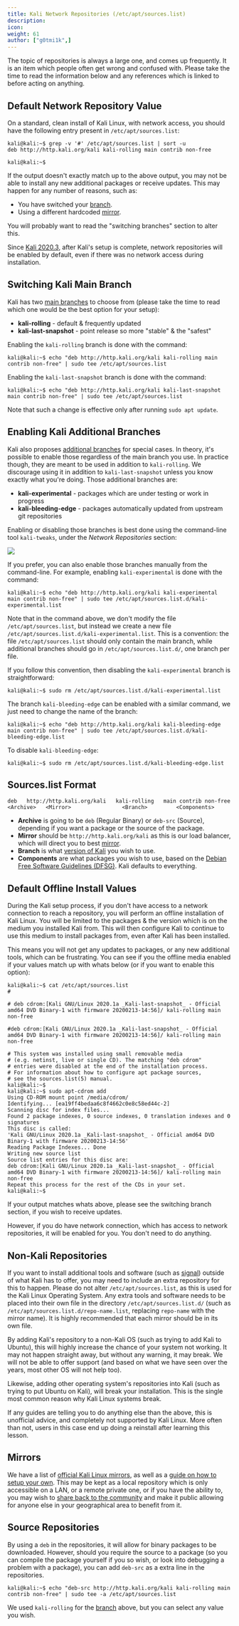 ```yaml
---
title: Kali Network Repositories (/etc/apt/sources.list)
description:
icon:
weight: 61
author: ["g0tmi1k",]
---
```


The topic of repositories is always a large one, and comes up frequently. It is an item which people often get wrong and confused with. Please take the time to read the information below and any references which is linked to before acting on anything.

## Default Network Repository Value

On a standard, clean install of Kali Linux, with network access, you should have the following entry present in `/etc/apt/sources.list`:

```console
kali@kali:~$ grep -v '#' /etc/apt/sources.list | sort -u
deb http://http.kali.org/kali kali-rolling main contrib non-free

kali@kali:~$
```

If the output doesn't exactly match up to the above output, you may not be able to install any new additional packages or receive updates.
This may happen for any number of reasons, such as:

- You have switched your [branch](/docs/general-use/kali-branches/).
- Using a different hardcoded [mirror](/docs/community/kali-linux-mirrors/).

You will probably want to read the "switching branches" section to alter this.

Since [Kali 2020.3](/blog/kali-linux-2020-3-release/), after Kali's setup is complete, network repositories will be enabled by default, even if there was no network access during installation.

## Switching Kali Main Branch

Kali has two [main branches](/docs/general-use/kali-branches/) to choose from (please take the time to read which one would be the best option for your setup):

- **kali-rolling** - default & frequently updated
- **kali-last-snapshot** - point release so more "stable" & the "safest"

Enabling the `kali-rolling` branch is done with the command:

```console
kali@kali:~$ echo "deb http://http.kali.org/kali kali-rolling main contrib non-free" | sudo tee /etc/apt/sources.list
```

Enabling the `kali-last-snapshot` branch is done with the command:

```console
kali@kali:~$ echo "deb http://http.kali.org/kali kali-last-snapshot main contrib non-free" | sudo tee /etc/apt/sources.list
```

Note that such a change is effective only after running `sudo apt update`.

## Enabling Kali Additional Branches

Kali also proposes [additional branches](/docs/general-use/kali-branches/) for special cases. In theory, it's possible to enable those regardless of the main branch you use. In practice though, they are meant to be used in addition to `kali-rolling`. We discourage using it in addition to `kali-last-snapshot` unless you know exactly what you're doing. Those additional branches are:

- **kali-experimental** - packages which are under testing or work in progress
- **kali-bleeding-edge** - packages automatically updated from upstream git repositories

Enabling or disabling those branches is best done using the command-line tool `kali-tweaks`, under the *Network Repositories* section:

![](kali-tweaks-network-repositories.png)

If you prefer, you can also enable those branches manually from the command-line. For example, enabling `kali-experimental` is done with the command:

```console
kali@kali:~$ echo "deb http://http.kali.org/kali kali-experimental main contrib non-free" | sudo tee /etc/apt/sources.list.d/kali-experimental.list
```

Note that in the command above, we don't modify the file `/etc/apt/sources.list`, but instead we create a new file `/etc/apt/sources.list.d/kali-experimental.list`. This is a convention: the file `/etc/apt/sources.list` should only contain the main branch, while additional branches should go in `/etc/apt/sources.list.d/`, one branch per file.

If you follow this convention, then disabling the `kali-experimental` branch is straightforward:

```console
kali@kali:~$ sudo rm /etc/apt/sources.list.d/kali-experimental.list
```

The branch `kali-bleeding-edge` can be enabled with a similar command, we just need to change the name of the branch:

```console
kali@kali:~$ echo "deb http://http.kali.org/kali kali-bleeding-edge main contrib non-free" | sudo tee /etc/apt/sources.list.d/kali-bleeding-edge.list
```

To disable `kali-bleeding-edge`:

```console
kali@kali:~$ sudo rm /etc/apt/sources.list.d/kali-bleeding-edge.list
```

## Sources.list Format

```plaintext
deb   http://http.kali.org/kali   kali-rolling   main contrib non-free
<Archive>   <Mirror>                <Branch>         <Components>
```

- **Archive** is going to be `deb` (Regular Binary) or `deb-src` (Source), depending if you want a package or the source of the package.
- **Mirror** should be `http://http.kali.org/kali` as this is our load balancer, which will direct you to best [mirror](/docs/community/kali-linux-mirrors/).
- **Branch** is what [version of Kali](/docs/general-use/kali-branches/) you wish to use.
- **Components** are what packages you wish to use, based on the [Debian Free Software Guidelines (DFSG)](https://www.debian.org/social_contract#guidelines). Kali defaults to everything.

## Default Offline Install Values

During the Kali setup process, if you don't have access to a network connection to reach a repository, you will perform an offline installation of Kali Linux. You will be limited to the packages & the version which is on the medium you installed Kali from. This will then configure Kali to continue to use this medium to install packages from, even after Kali has been installed.

This means you will not get any updates to packages, or any new additional tools, which can be frustrating. You can see if you the offline media enabled if your values match up with whats below (or if you want to enable this option):

```console
kali@kali:~$ cat /etc/apt/sources.list
#

# deb cdrom:[Kali GNU/Linux 2020.1a _Kali-last-snapshot_ - Official amd64 DVD Binary-1 with firmware 20200213-14:56]/ kali-rolling main non-free

#deb cdrom:[Kali GNU/Linux 2020.1a _Kali-last-snapshot_ - Official amd64 DVD Binary-1 with firmware 20200213-14:56]/ kali-rolling main non-free

# This system was installed using small removable media
# (e.g. netinst, live or single CD). The matching "deb cdrom"
# entries were disabled at the end of the installation process.
# For information about how to configure apt package sources,
# see the sources.list(5) manual.
kali@kali:~$
kali@kali:~$ sudo apt-cdrom add
Using CD-ROM mount point /media/cdrom/
Identifying... [ea19ff4bedaa6c8f4662c0e8c58ed44c-2]
Scanning disc for index files...
Found 2 package indexes, 0 source indexes, 0 translation indexes and 0 signatures
This disc is called:
'Kali GNU/Linux 2020.1a _Kali-last-snapshot_ - Official amd64 DVD Binary-1 with firmware 20200213-14:56'
Reading Package Indexes... Done
Writing new source list
Source list entries for this disc are:
deb cdrom:[Kali GNU/Linux 2020.1a _Kali-last-snapshot_ - Official amd64 DVD Binary-1 with firmware 20200213-14:56]/ kali-rolling main non-free
Repeat this process for the rest of the CDs in your set.
kali@kali:~$
```

If your output matches whats above, please see the switching branch section, if you wish to receive updates.

However, if you do have network connection, which has access to network repositories, it will be enabled for you. You don't need to do anything.

## Non-Kali Repositories

If you want to install additional tools and software (such as [signal](https://signal.org/)) outside of what Kali has to offer, you may need to include an extra repository for this to happen. Please do not alter `/etc/apt/sources.list`, as this is used for the Kali Linux Operating System. Any extra tools and software needs to be placed into their own file in the directory `/etc/apt/sources.list.d/` (such as `/etc/apt/sources.list.d/repo-name.list`, replacing `repo-name` with the mirror name). It is highly recommended that each mirror should be in its own file.

By adding Kali's repository to a non-Kali OS (such as trying to add Kali to Ubuntu), this will highly increase the chance of your system not working. It may not happen straight away, but without any warning, it may break. We will not be able to offer support (and based on what we have seen over the years, most other OS will not help too).

Likewise, adding other operating system's repositories into Kali (such as trying to put Ubuntu on Kali), will break your installation. This is the single most common reason why Kali Linux systems break.

If any guides are telling you to do anything else than the above, this is unofficial advice, and completely not supported by Kali Linux. More often than not, users in this case end up doing a reinstall after learning this lesson.

## Mirrors

We have a list of [official Kali Linux mirrors](/docs/community/kali-linux-mirrors/), as well as a [guide on how to setup your own](/docs/community/setting-up-a-kali-linux-mirror/). This may be kept as a local repository which is only accessible on a LAN, or a remote private one, or if you have the ability to, you may wish to [share back to the community](/docs/community/contribute/) and make it public allowing for anyone else in your geographical area to benefit from it.

## Source Repositories

By using a `deb` in the repositories, it will allow for binary packages to be downloaded. However, should you require the source to a package (so you can compile the package yourself if you so wish, or look into debugging a problem with a package), you can add `deb-src` as a extra line in the repositories.

```console
kali@kali:~$ echo "deb-src http://http.kali.org/kali kali-rolling main contrib non-free" | sudo tee -a /etc/apt/sources.list
```

We used `kali-rolling` for the [branch](/docs/general-use/kali-branches/) above, but you can select any value you wish.
